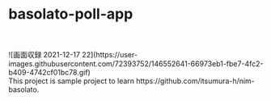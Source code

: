 # basolato-poll-app<br>


<br>
<br>
![画面収録 2021-12-17 22](https://user-images.githubusercontent.com/72393752/146552641-66973eb1-fbe7-4fc2-b409-4742cf01bc78.gif)
<br>
This project is sample project to learn https://github.com/itsumura-h/nim-basolato.<br>
